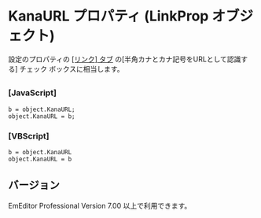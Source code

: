 # KanaURL プロパティ (LinkProp オブジェクト)

設定のプロパティの [\[リンク\] タブ](../../dlg/properties/link/index) の\[半角カナとカナ記号をURLとして認識する\] チェック ボックスに相当します。

## 

### \[JavaScript\]

```
b = object.KanaURL;
object.KanaURL = b;
```

### \[VBScript\]

```
b = object.KanaURL
object.KanaURL = b
```

## バージョン

EmEditor Professional Version 7.00 以上で利用できます。
